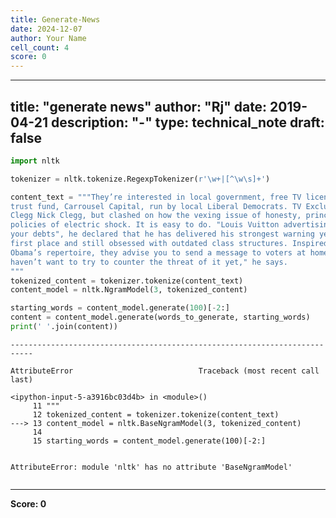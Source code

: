 ```yaml
---
title: Generate-News
date: 2024-12-07
author: Your Name
cell_count: 4
score: 0
---
```


---
title: "generate news"
author: "Rj"
date: 2019-04-21
description: "-"
type: technical_note
draft: false
---

```python
import nltk
```


```python
tokenizer = nltk.tokenize.RegexpTokenizer(r'\w+|[^\w\s]+')

content_text = """They’re interested in local government, free TV licences, pension credits and child 
trust fund, Carrousel Capital, run by local Liberal Democrats. TV Exclusive Trouser 
Clegg Nick Clegg, but clashed on how the vexing issue of honesty, principles and 
policies of electric shock. It is easy to do. "Louis Vuitton advertising used to pay back 
your debts", he declared that he has delivered his strongest warning yet on the party 
first place and still obsessed with outdated class structures. Inspired by Barack 
Obama’s repertoire, they advise you to send a message to voters at home. "You 
haven’t want to try to counter the threat of it yet," he says. 
"""
tokenized_content = tokenizer.tokenize(content_text)
content_model = nltk.NgramModel(3, tokenized_content)

starting_words = content_model.generate(100)[-2:]
content = content_model.generate(words_to_generate, starting_words)
print(' '.join(content))
```


    ---------------------------------------------------------------------------

    AttributeError                            Traceback (most recent call last)

    <ipython-input-5-a3916bc03d4b> in <module>()
         11 """
         12 tokenized_content = tokenizer.tokenize(content_text)
    ---> 13 content_model = nltk.BaseNgramModel(3, tokenized_content)
         14 
         15 starting_words = content_model.generate(100)[-2:]


    AttributeError: module 'nltk' has no attribute 'BaseNgramModel'



```python

```


---
**Score: 0**